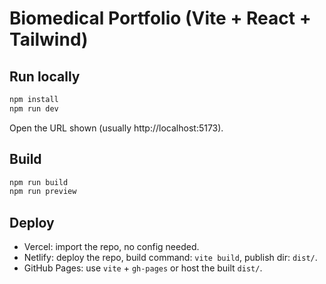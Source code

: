 # Biomedical Portfolio (Vite + React + Tailwind)

## Run locally
```bash
npm install
npm run dev
```
Open the URL shown (usually http://localhost:5173).

## Build
```bash
npm run build
npm run preview
```

## Deploy
- Vercel: import the repo, no config needed.
- Netlify: deploy the repo, build command: `vite build`, publish dir: `dist/`.
- GitHub Pages: use `vite` + `gh-pages` or host the built `dist/`.
